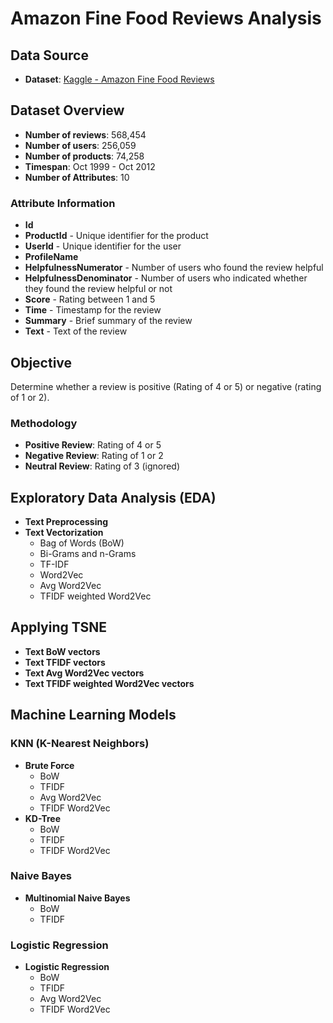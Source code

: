 # Amazon Fine Food Reviews Analysis

## Data Source
- **Dataset**: [Kaggle - Amazon Fine Food Reviews](https://www.kaggle.com/snap/amazon-fine-food-reviews)

## Dataset Overview
- **Number of reviews**: 568,454
- **Number of users**: 256,059
- **Number of products**: 74,258
- **Timespan**: Oct 1999 - Oct 2012
- **Number of Attributes**: 10

### Attribute Information
- **Id**
- **ProductId** - Unique identifier for the product
- **UserId** - Unique identifier for the user
- **ProfileName**
- **HelpfulnessNumerator** - Number of users who found the review helpful
- **HelpfulnessDenominator** - Number of users who indicated whether they found the review helpful or not
- **Score** - Rating between 1 and 5
- **Time** - Timestamp for the review
- **Summary** - Brief summary of the review
- **Text** - Text of the review

## Objective
Determine whether a review is positive (Rating of 4 or 5) or negative (rating of 1 or 2).

### Methodology
- **Positive Review**: Rating of 4 or 5
- **Negative Review**: Rating of 1 or 2
- **Neutral Review**: Rating of 3 (ignored)

## Exploratory Data Analysis (EDA)
- **Text Preprocessing**
- **Text Vectorization**
  - Bag of Words (BoW)
  - Bi-Grams and n-Grams
  - TF-IDF
  - Word2Vec
  - Avg Word2Vec
  - TFIDF weighted Word2Vec

## Applying TSNE
- **Text BoW vectors**
- **Text TFIDF vectors**
- **Text Avg Word2Vec vectors**
- **Text TFIDF weighted Word2Vec vectors**

## Machine Learning Models

### KNN (K-Nearest Neighbors)
- **Brute Force**
  - BoW
  - TFIDF
  - Avg Word2Vec
  - TFIDF Word2Vec
- **KD-Tree**
  - BoW
  - TFIDF
  - TFIDF Word2Vec

### Naive Bayes
- **Multinomial Naive Bayes**
  - BoW
  - TFIDF

### Logistic Regression
- **Logistic Regression**
  - BoW
  - TFIDF
  - Avg Word2Vec
  - TFIDF Word2Vec
